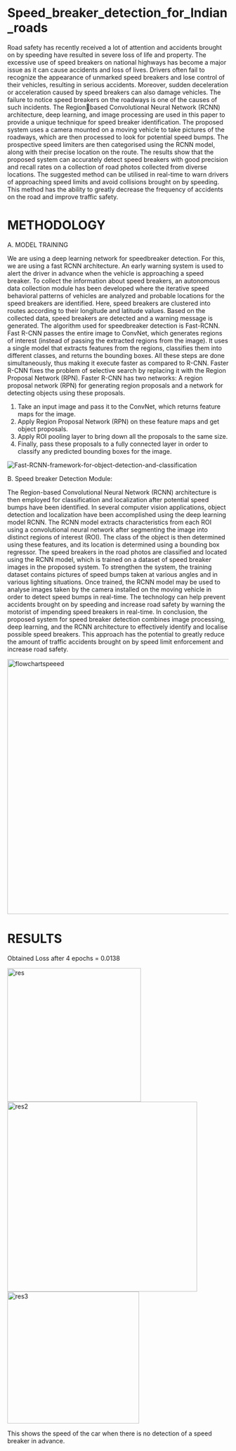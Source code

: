 # Speed_breaker_detection_for_Indian_roads

Road safety has recently received a lot of attention and accidents brought on by speeding have resulted in severe loss of life and property. The excessive use of speed breakers on national highways has become a major issue as it can cause accidents and loss of lives. Drivers often fail to recognize the appearance of unmarked speed breakers and lose control of their vehicles, resulting in serious accidents. Moreover, sudden deceleration or acceleration caused by speed breakers can also
damage vehicles. The failure to notice speed breakers on the roadways is one of the causes of such incidents. The Regionbased Convolutional Neural Network (RCNN) architecture, deep learning, and image processing are used in this paper to provide a unique technique for speed breaker identification. The proposed system uses a camera mounted on a moving vehicle to take pictures of the roadways, which are then processed to look for potential speed bumps. The prospective speed limiters are then
categorised using the RCNN model, along with their precise location on the route. The results show that the proposed system can accurately detect speed breakers with good precision and recall rates on a collection of road photos collected from diverse locations. The suggested method can be utilised in real-time to
warn drivers of approaching speed limits and avoid collisions brought on by speeding. This method has the ability to greatly decrease the frequency of accidents on the road and improve traffic safety.





# METHODOLOGY

A. MODEL TRAINING

We are using a deep learning network for speedbreaker detection. For this, we are using a fast RCNN architecture. An early warning system is used to alert the driver in advance when the vehicle is approaching a speed breaker. To collect the information about speed breakers, an autonomous data collection module has been developed where the iterative speed behavioral patterns of vehicles are analyzed and probable locations for the speed breakers are identified. Here, speed breakers are clustered into routes according to their longitude and latitude values. Based on the collected data, speed breakers are detected and a warning message is generated. The algorithm used for speedbreaker detection is Fast-RCNN. Fast R-CNN passes the entire image to ConvNet, which generates regions of interest (instead of passing the extracted regions from the image). 
It uses a single model that extracts features from the regions, classifies them into different classes, and returns the bounding boxes. All these steps are done simultaneously, thus making it execute faster as compared to R-CNN. Faster R-CNN fixes the problem of selective search by replacing it with the Region Proposal Network (RPN).
Faster R-CNN has two networks: A region proposal network (RPN) for generating region proposals and a network for detecting objects using these proposals. 
1. Take an input image and pass it to the ConvNet, which returns feature maps for the image.
2. Apply Region Proposal Network (RPN) on these feature maps and get object proposals.
3. Apply ROI pooling layer to bring down all the proposals to the same size.
4. Finally, pass these proposals to a fully connected layer in order to classify any predicted bounding boxes for the image.

![Fast-RCNN-framework-for-object-detection-and-classification](https://github.com/Vipul1019/Speed_breaker_detection_for_Indian_roads/assets/77145832/b838f71b-292c-421c-863d-3bbafc7e1a92)


B. Speed breaker Detection Module:

The Region-based Convolutional Neural Network (RCNN) architecture is then employed for classification and localization after potential speed bumps have been identified. In several computer vision applications, object detection and localization have been accomplished using the deep learning model RCNN.
The RCNN model extracts characteristics from each ROI using a convolutional neural network after segmenting the image into distinct regions of interest (ROI). The class of the object is then determined using these features, and its location is determined using a bounding box regressor. The speed breakers in the road photos are classified and located using the RCNN model, which is trained on a dataset of speed breaker images in the proposed system. To strengthen the system, the training dataset contains pictures of speed bumps taken at various angles and in various lighting situations. Once trained, the RCNN model may be used to analyse images taken by the camera installed on the moving vehicle in order to detect speed bumps in real-time. The technology can help prevent accidents brought on by speeding and increase road safety by warning the motorist of impending speed breakers in real-time. In conclusion, the proposed system for speed breaker detection combines image processing, deep learning, and the RCNN architecture to effectively identify and localise possible speed breakers. This approach has the potential to greatly reduce the amount of traffic accidents brought on by speed limit enforcement and increase road safety.

<img width="580" alt="flowchartspeeed" src="https://github.com/Vipul1019/Speed_breaker_detection_for_Indian_roads/assets/77145832/fc35e30e-8711-4e3a-9d68-a7a5c285c9dc">

# RESULTS 

Obtained Loss after 4 epochs = 0.0138

<img width="304" alt="res" src="https://github.com/Vipul1019/Speed_breaker_detection_for_Indian_roads/assets/77145832/1d6521df-bc81-44df-a793-4e4db4120467">


<img width="432" alt="res2" src="https://github.com/Vipul1019/Speed_breaker_detection_for_Indian_roads/assets/77145832/f6abe66b-0891-427d-b3be-1070a9f4c676">


<img width="300" alt="res3" src="https://github.com/Vipul1019/Speed_breaker_detection_for_Indian_roads/assets/77145832/6f5af8f7-343a-4e51-88e1-9b31cfa5cb48">

This shows the speed of the car when there is no detection of a speed breaker in advance.






